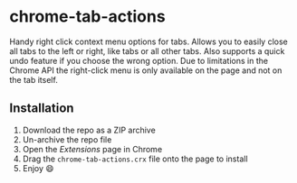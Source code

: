 chrome-tab-actions
==================

Handy right click context menu options for tabs. Allows you to easily close all tabs to the left or right, like tabs or all other tabs. Also supports a quick undo feature if you choose the wrong option. Due to limitations in the Chrome API the right-click menu is only available on the page and not on the tab itself.

Installation
------------

1. Download the repo as a ZIP archive
2. Un-archive the repo file
3. Open the _Extensions_ page in Chrome
4. Drag the `chrome-tab-actions.crx` file onto the page to install
5. Enjoy :smile:

